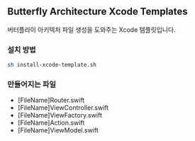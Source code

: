 ## Butterfly Architecture Xcode Templates
버터플라이 아키텍처 파일 생성을 도와주는 Xcode 템플릿입니다.

### 설치 방법
```sh
sh install-xcode-template.sh
```

### 만들어지는 파일
- [FileName]Router.swift
- [FileName]ViewController.swift
- [FileName]ViewFactory.swift
- [FileName]Action.swift
- [FileName]ViewModel.swift
